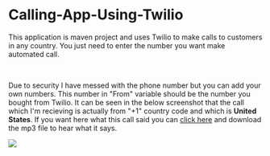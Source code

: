 # Calling-App-Using-Twilio
<p>This application is maven project and uses Twilio to make calls to customers in any country. You just need to enter the number you want make automated call.</p>
<br>
<p>Due to security I have messed with the phone number but you can add your own numbers. This number in "From" variable should be the number you bought from Twilio. It can be seen in the below screenshot that the call which I'm recieving is actually from "+1" country code and which is <b>United States</b>. If you want here what this call said you can <a href="https://github.com/Qamberhasnain/Calling-App-Using-Twilio/blob/master/WhatsApp.mp3">click here</a> and download the mp3 file to hear what it says.</p>
<img src="https://user-images.githubusercontent.com/63412921/165976282-f4f64456-26fd-4807-a0ef-34c0c48df70a.jpeg"/>
